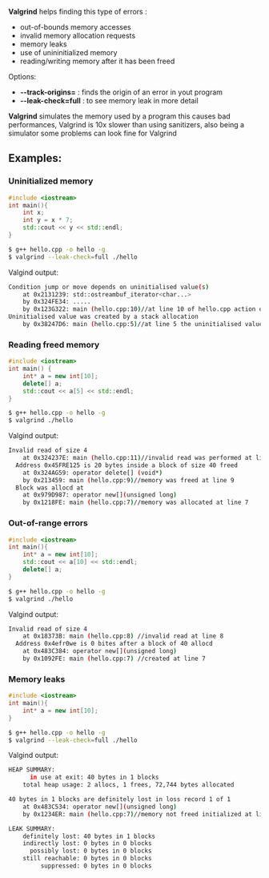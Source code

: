 __Valgrind__ helps finding this type of errors :
+ out-of-bounds memory accesses
+ invalid memory allocation requests
+ memory leaks
+ use of unininitialized memory
+ reading/writing memory after it has been freed

Options:
+ __--track-origins=__ : finds the origin of an error in yout program
+ __--leak-check=full__ : to see memory leak in more detail

__Valgrind__ simulates the memory used by a program this causes bad performances, Valgrind is 10x slower than using sanitizers, also being a simulator some problems can look fine for Valgrind

## Examples: 

### Uninitialized memory
```c++
#include <iostream>
int main(){ 
	int x; 
	int y = x * 7;
	std::cout << y << std::endl; 
}
```
```bash
$ g++ hello.cpp -o hello -g 
$ valgrind --leak-check=full ./hello
```

Valgind output:
```bash
Condition jump or move depends on uninitialised value(s)
	at 0x2131239: std::ostreambuf_iterator<char...>
	by 0x324FE34: .....
	by 0x123G322: main (hello.cpp:10)//at line 10 of hello.cpp action on unintialised value
Uninitialised value was created by a stack allocation
	by 0x38247D6: main (hello.cpp:5)//at line 5 the uninitialised value was defined
```

### Reading freed memory
```c++
#include <iostream>
int main() { 
	int* a = new int[10]; 
	delete[] a; 
	std::cout << a[5] << std::endl; 
}
```
```bash
$ g++ hello.cpp -o hello -g 
$ valgrind ./hello
```

Valgind output:
```bash
Invalid read of size 4
	at 0x324237E: main (hello.cpp:11)//invalid read was performed at line 11
  Address 0x45FRE125 is 20 bytes inside a block of size 40 freed
	at 0x324AG59: operator delete[] (void*) 
	by 0x213459: main (hello.cpp:9)//memory was freed at line 9
  Block was allocd at
	at 0x979D987: operator new[](unsigned long)
	by 0x1218FE: main (hello.cpp:7)//memory was allocated at line 7
```

### Out-of-range errors
```c++
#include <iostream>
int main(){ 
	int* a = new int[10]; 
	std::cout << a[10] << std::endl; 
	delete[] a; 
}
```
```bash
$ g++ hello.cpp -o hello -g 
$ valgrind ./hello
```

Valgind output:
```bash
Invalid read of size 4
	at 0x18373B: main (hello.cpp:8) //invalid read at line 8
  Address 0x4efr0we is 0 bites after a block of 40 allocd
	at 0x483C384: operator new[](unsigned long)
	by 0x1092FE: main (hello.cpp:7) //created at line 7	
```

### Memory leaks
```c++
#include <iostream> 
int main(){ 
	int* a = new int[10]; 
}
```
```bash
$ g++ hello.cpp -o hello -g 
$ valgrind --leak-check=full ./hello
```

Valgind output:
```bash
HEAP SUMMARY:
	  in use at exit: 40 bytes in 1 blocks
	total heap usage: 2 allocs, 1 frees, 72,744 bytes allocated

40 bytes in 1 blocks are definitely lost in loss record 1 of 1
	at 0x483C534: operator new[](unsigned long)
	by 0x1234ER: main (hello.cpp:7)//memory not freed initialized at line 7

LEAK SUMMARY:
	definitely lost: 40 bytes in 1 blocks
	indirectly lost: 0 bytes in 0 blocks
	  possibly lost: 0 bytes in 0 blocks
	still reachable: 0 bytes in 0 blocks
		 suppressed: 0 bytes in 0 blocks
```